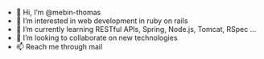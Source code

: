 - 👋 Hi, I’m @mebin-thomas
- 👀 I’m interested in web development in ruby on rails
- 🌱 I’m currently learning RESTful APIs, Spring, Node.js, Tomcat, RSpec ...
- 💞️ I’m looking to collaborate on new technologies 
- 📫 Reach me through mail

<!---
mebin-thomas/mebin-thomas is a ✨ special ✨ repository because its `README.md` (this file) appears on your GitHub profile.
You can click the Preview link to take a look at your changes.
--->
